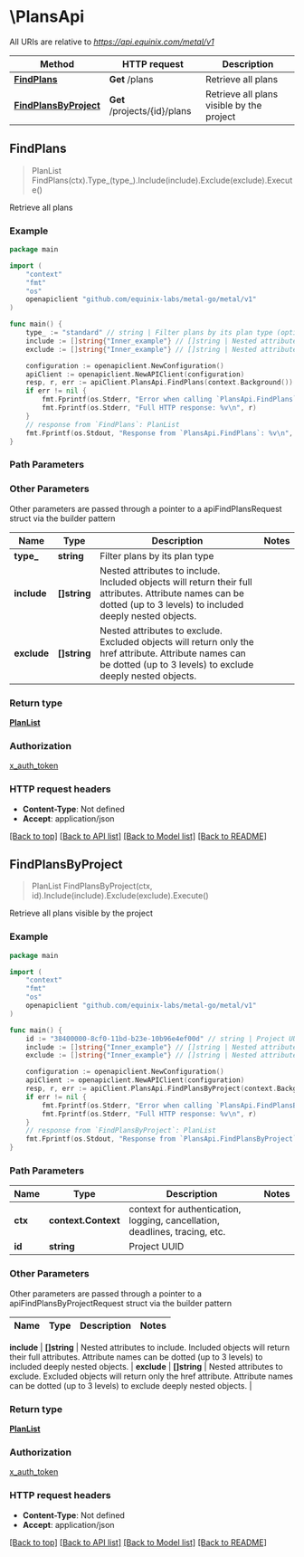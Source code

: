 # \PlansApi

All URIs are relative to *https://api.equinix.com/metal/v1*

Method | HTTP request | Description
------------- | ------------- | -------------
[**FindPlans**](PlansApi.md#FindPlans) | **Get** /plans | Retrieve all plans
[**FindPlansByProject**](PlansApi.md#FindPlansByProject) | **Get** /projects/{id}/plans | Retrieve all plans visible by the project



## FindPlans

> PlanList FindPlans(ctx).Type_(type_).Include(include).Exclude(exclude).Execute()

Retrieve all plans



### Example

```go
package main

import (
    "context"
    "fmt"
    "os"
    openapiclient "github.com/equinix-labs/metal-go/metal/v1"
)

func main() {
    type_ := "standard" // string | Filter plans by its plan type (optional)
    include := []string{"Inner_example"} // []string | Nested attributes to include. Included objects will return their full attributes. Attribute names can be dotted (up to 3 levels) to included deeply nested objects. (optional)
    exclude := []string{"Inner_example"} // []string | Nested attributes to exclude. Excluded objects will return only the href attribute. Attribute names can be dotted (up to 3 levels) to exclude deeply nested objects. (optional)

    configuration := openapiclient.NewConfiguration()
    apiClient := openapiclient.NewAPIClient(configuration)
    resp, r, err := apiClient.PlansApi.FindPlans(context.Background()).Type_(type_).Include(include).Exclude(exclude).Execute()
    if err != nil {
        fmt.Fprintf(os.Stderr, "Error when calling `PlansApi.FindPlans``: %v\n", err)
        fmt.Fprintf(os.Stderr, "Full HTTP response: %v\n", r)
    }
    // response from `FindPlans`: PlanList
    fmt.Fprintf(os.Stdout, "Response from `PlansApi.FindPlans`: %v\n", resp)
}
```

### Path Parameters



### Other Parameters

Other parameters are passed through a pointer to a apiFindPlansRequest struct via the builder pattern


Name | Type | Description  | Notes
------------- | ------------- | ------------- | -------------
 **type_** | **string** | Filter plans by its plan type | 
 **include** | **[]string** | Nested attributes to include. Included objects will return their full attributes. Attribute names can be dotted (up to 3 levels) to included deeply nested objects. | 
 **exclude** | **[]string** | Nested attributes to exclude. Excluded objects will return only the href attribute. Attribute names can be dotted (up to 3 levels) to exclude deeply nested objects. | 

### Return type

[**PlanList**](PlanList.md)

### Authorization

[x_auth_token](../README.md#x_auth_token)

### HTTP request headers

- **Content-Type**: Not defined
- **Accept**: application/json

[[Back to top]](#) [[Back to API list]](../README.md#documentation-for-api-endpoints)
[[Back to Model list]](../README.md#documentation-for-models)
[[Back to README]](../README.md)


## FindPlansByProject

> PlanList FindPlansByProject(ctx, id).Include(include).Exclude(exclude).Execute()

Retrieve all plans visible by the project



### Example

```go
package main

import (
    "context"
    "fmt"
    "os"
    openapiclient "github.com/equinix-labs/metal-go/metal/v1"
)

func main() {
    id := "38400000-8cf0-11bd-b23e-10b96e4ef00d" // string | Project UUID
    include := []string{"Inner_example"} // []string | Nested attributes to include. Included objects will return their full attributes. Attribute names can be dotted (up to 3 levels) to included deeply nested objects. (optional)
    exclude := []string{"Inner_example"} // []string | Nested attributes to exclude. Excluded objects will return only the href attribute. Attribute names can be dotted (up to 3 levels) to exclude deeply nested objects. (optional)

    configuration := openapiclient.NewConfiguration()
    apiClient := openapiclient.NewAPIClient(configuration)
    resp, r, err := apiClient.PlansApi.FindPlansByProject(context.Background(), id).Include(include).Exclude(exclude).Execute()
    if err != nil {
        fmt.Fprintf(os.Stderr, "Error when calling `PlansApi.FindPlansByProject``: %v\n", err)
        fmt.Fprintf(os.Stderr, "Full HTTP response: %v\n", r)
    }
    // response from `FindPlansByProject`: PlanList
    fmt.Fprintf(os.Stdout, "Response from `PlansApi.FindPlansByProject`: %v\n", resp)
}
```

### Path Parameters


Name | Type | Description  | Notes
------------- | ------------- | ------------- | -------------
**ctx** | **context.Context** | context for authentication, logging, cancellation, deadlines, tracing, etc.
**id** | **string** | Project UUID | 

### Other Parameters

Other parameters are passed through a pointer to a apiFindPlansByProjectRequest struct via the builder pattern


Name | Type | Description  | Notes
------------- | ------------- | ------------- | -------------

 **include** | **[]string** | Nested attributes to include. Included objects will return their full attributes. Attribute names can be dotted (up to 3 levels) to included deeply nested objects. | 
 **exclude** | **[]string** | Nested attributes to exclude. Excluded objects will return only the href attribute. Attribute names can be dotted (up to 3 levels) to exclude deeply nested objects. | 

### Return type

[**PlanList**](PlanList.md)

### Authorization

[x_auth_token](../README.md#x_auth_token)

### HTTP request headers

- **Content-Type**: Not defined
- **Accept**: application/json

[[Back to top]](#) [[Back to API list]](../README.md#documentation-for-api-endpoints)
[[Back to Model list]](../README.md#documentation-for-models)
[[Back to README]](../README.md)

